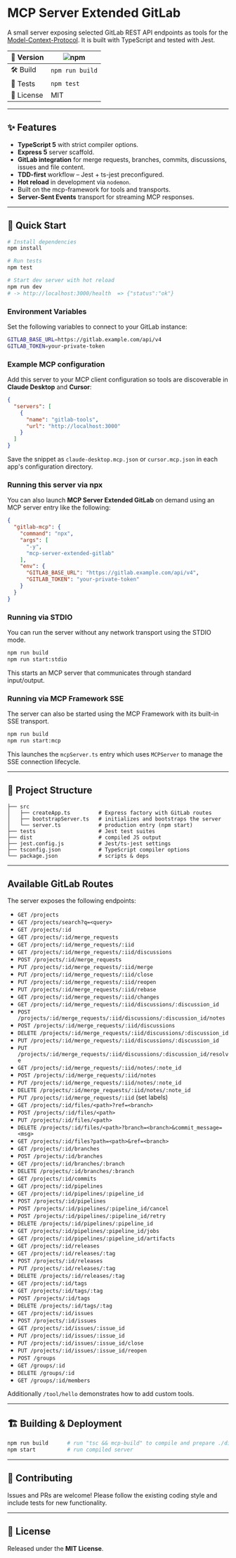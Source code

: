 # MCP Server Extended GitLab

A small server exposing selected GitLab REST API endpoints as tools for the [Model-Context-Protocol](https://github.com/modelcontextprotocol/). It is built with TypeScript and tested with Jest.

| 🔖 Version | ![npm](https://img.shields.io/badge/project-v1.0.0-blue) |
|-----------|-----------------------------------------------|
| 🛠 Build  | `npm run build` |
| 🧪 Tests  | `npm test` |
| 📄 License| MIT |

---

## ✨ Features

* **TypeScript 5** with strict compiler options.
* **Express 5** server scaffold.
* **GitLab integration** for merge requests, branches, commits, discussions, issues and file content.
* **TDD-first** workflow – Jest + ts-jest preconfigured.
* **Hot reload** in development via `nodemon`.
* Built on the mcp-framework for tools and transports.
* **Server-Sent Events** transport for streaming MCP responses.

---

## 🚀 Quick Start

```bash
# Install dependencies
npm install

# Run tests
npm test

# Start dev server with hot reload
npm run dev
# -> http://localhost:3000/health  => {"status":"ok"}
```

### Environment Variables

Set the following variables to connect to your GitLab instance:

```bash
GITLAB_BASE_URL=https://gitlab.example.com/api/v4
GITLAB_TOKEN=your-private-token
```

### Example MCP configuration

Add this server to your MCP client configuration so tools are discoverable in
**Claude Desktop** and **Cursor**:

```json
{
  "servers": [
    {
      "name": "gitlab-tools",
      "url": "http://localhost:3000"
    }
  ]
}
```

Save the snippet as `claude-desktop.mcp.json` or `cursor.mcp.json` in each
app's configuration directory.

### Running this server via npx

You can also launch **MCP Server Extended GitLab** on demand using an MCP server
entry like the following:

```json
{
  "gitlab-mcp": {
    "command": "npx",
    "args": [
      "-y",
      "mcp-server-extended-gitlab"
    ],
    "env": {
      "GITLAB_BASE_URL": "https://gitlab.example.com/api/v4",
      "GITLAB_TOKEN": "your-private-token"
    }
  }
}
```

### Running via STDIO

You can run the server without any network transport using the STDIO mode.

```bash
npm run build
npm run start:stdio
```

This starts an MCP server that communicates through standard input/output.

### Running via MCP Framework SSE

The server can also be started using the MCP Framework with its built-in SSE
transport.

```bash
npm run build
npm run start:mcp
```

This launches the `mcpServer.ts` entry which uses `MCPServer` to manage the SSE
connection lifecycle.


---

## 📂 Project Structure

```
├── src
│   ├── createApp.ts         # Express factory with GitLab routes
│   ├── bootstrapServer.ts   # initializes and bootstraps the server
│   └── server.ts            # production entry (npm start)
├── tests                    # Jest test suites
├── dist                     # compiled JS output
├── jest.config.js           # Jest/ts-jest settings
├── tsconfig.json            # TypeScript compiler options
└── package.json             # scripts & deps
```

---

## Available GitLab Routes

The server exposes the following endpoints:

- `GET /projects`
- `GET /projects/search?q=<query>`
- `GET /projects/:id`
- `GET /projects/:id/merge_requests`
- `GET /projects/:id/merge_requests/:iid`
- `GET /projects/:id/merge_requests/:iid/discussions`
- `POST /projects/:id/merge_requests`
- `PUT /projects/:id/merge_requests/:iid/merge`
- `PUT /projects/:id/merge_requests/:iid/close`
- `PUT /projects/:id/merge_requests/:iid/reopen`
- `PUT /projects/:id/merge_requests/:iid/rebase`
- `GET /projects/:id/merge_requests/:iid/changes`
- `GET /projects/:id/merge_requests/:iid/discussions/:discussion_id`
- `POST /projects/:id/merge_requests/:iid/discussions/:discussion_id/notes`
- `POST /projects/:id/merge_requests/:iid/discussions`
- `DELETE /projects/:id/merge_requests/:iid/discussions/:discussion_id`
- `PUT /projects/:id/merge_requests/:iid/discussions/:discussion_id`
- `PUT /projects/:id/merge_requests/:iid/discussions/:discussion_id/resolve`
- `GET /projects/:id/merge_requests/:iid/notes/:note_id`
- `POST /projects/:id/merge_requests/:iid/notes`
- `PUT /projects/:id/merge_requests/:iid/notes/:note_id`
- `DELETE /projects/:id/merge_requests/:iid/notes/:note_id`
- `PUT /projects/:id/merge_requests/:iid` (set labels)
- `GET /projects/:id/files/<path>?ref=<branch>`
- `POST /projects/:id/files/<path>`
- `PUT /projects/:id/files/<path>`
- `DELETE /projects/:id/files/<path>?branch=<branch>&commit_message=<msg>`
- `GET /projects/:id/files?path=<path>&ref=<branch>`
- `GET /projects/:id/branches`
- `POST /projects/:id/branches`
- `GET /projects/:id/branches/:branch`
- `DELETE /projects/:id/branches/:branch`
- `GET /projects/:id/commits`
- `GET /projects/:id/pipelines`
- `GET /projects/:id/pipelines/:pipeline_id`
- `POST /projects/:id/pipelines`
- `POST /projects/:id/pipelines/:pipeline_id/cancel`
- `POST /projects/:id/pipelines/:pipeline_id/retry`
- `DELETE /projects/:id/pipelines/:pipeline_id`
- `GET /projects/:id/pipelines/:pipeline_id/jobs`
- `GET /projects/:id/pipelines/:pipeline_id/artifacts`
- `GET /projects/:id/releases`
- `GET /projects/:id/releases/:tag`
- `POST /projects/:id/releases`
- `PUT /projects/:id/releases/:tag`
- `DELETE /projects/:id/releases/:tag`
- `GET /projects/:id/tags`
- `GET /projects/:id/tags/:tag`
- `POST /projects/:id/tags`
- `DELETE /projects/:id/tags/:tag`
- `GET /projects/:id/issues`
- `POST /projects/:id/issues`
- `GET /projects/:id/issues/:issue_id`
- `PUT /projects/:id/issues/:issue_id`
- `PUT /projects/:id/issues/:issue_id/close`
- `PUT /projects/:id/issues/:issue_id/reopen`
- `POST /groups`
- `GET /groups/:id`
- `DELETE /groups/:id`
- `GET /groups/:id/members`

Additionally `/tool/hello` demonstrates how to add custom tools.

---

## 🏗 Building & Deployment

```bash
npm run build      # run "tsc && mcp-build" to compile and prepare ./dist
npm start          # run compiled server
```

---

## 🤝 Contributing

Issues and PRs are welcome! Please follow the existing coding style and include tests for new functionality.

---

## 📜 License

Released under the **MIT License**.
